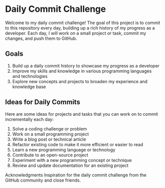 # Daily Commit Challenge
Welcome to my daily commit challenge! The goal of this project is to commit to this repository every day, building up a rich history of my progress as a developer. Each day, I will work on a small project or task, commit my changes, and push them to GitHub.

## Goals
1. Build up a daily commit history to showcase my progress as a developer
2. Improve my skills and knowledge in various programming languages and technologies
3. Explore new concepts and projects to broaden my experience and knowledge base

## Ideas for Daily Commits
Here are some ideas for projects and tasks that you can work on to commit incrementally each day:
1. Solve a coding challenge or problem
2. Work on a small programming project
3. Write a blog post or technical article
4. Refactor existing code to make it more efficient or easier to read
5. Learn a new programming language or technology
6. Contribute to an open-source project
7. Experiment with a new programming concept or technique
8. Review and update documentation for an existing project

Acknowledgments
Inspiration for the daily commit challenge from the GitHub community and close friends.
